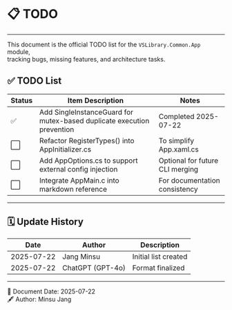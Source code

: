 ﻿# 📋 TODO

---

This document is the official TODO list for the `VSLibrary.Common.App` module,  
tracking bugs, missing features, and architecture tasks.

## ✅ TODO List

| Status | Item Description                                                              | Notes                             |
|--------|--------------------------------------------------------------------------------|-----------------------------------|
| ✅     | Add SingleInstanceGuard for mutex-based duplicate execution prevention        | Completed 2025-07-22              |
| ⬜     | Refactor RegisterTypes() into AppInitializer.cs                               | To simplify App.xaml.cs           |
| ⬜     | Add AppOptions.cs to support external config injection                         | Optional for future CLI merging   |
| ⬜     | Integrate AppMain.c into markdown reference                                    | For documentation consistency     |

---

## 🗓️ Update History

| Date       | Author           | Description              |
|------------|------------------|--------------------------|
| 2025-07-22 | Jang Minsu       | Initial list created     |
| 2025-07-22 | ChatGPT (GPT-4o) | Format finalized          |

---
📅 Document Date: 2025-07-22  
🖋️ Author: Minsu Jang

